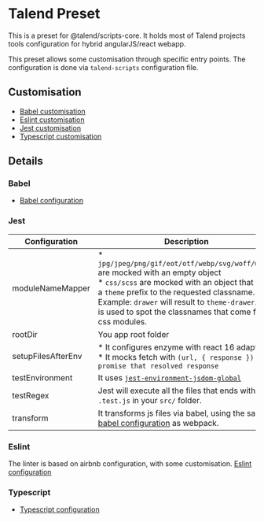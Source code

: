 # Talend Preset

This is a preset for @talend/scripts-core. It holds most of Talend projects tools configuration for hybrid angularJS/react webapp.

This preset allows some customisation through specific entry points. The configuration is done via `talend-scripts` configuration file.

## Customisation

* [Babel customisation](../config-babel/README.md)
* [Eslint customisation](../config-eslint/README.md)
* [Jest customisation](../config-jest/README.md)
* [Typescript customisation](../config-typescript/README.md)

## Details

### Babel

* [Babel configuration](../config-babel/.babelrc.json)

### Jest

| Configuration | Description |
|---|---|
| moduleNameMapper | * `jpg/jpeg/png/gif/eot/otf/webp/svg/woff/woff2` are mocked with an empty object<br/>* `css/scss` are mocked with an object that adds a `theme` prefix to the requested classname. Example: `drawer` will result to `theme-drawer`. This is used to spot the classnames that come from css modules. |
| rootDir | You app root folder |
| setupFilesAfterEnv | * It configures enzyme with react 16 adapter<br/>* It mocks fetch with `(url, { response }) => promise that resolved response` |
| testEnvironment | It uses [`jest-environment-jsdom-global`](https://github.com/simon360/jest-environment-jsdom-global/blob/master/README.md) |
| testRegex | Jest will execute all the files that ends with `.test.js` in your `src/` folder. |
| transform | It transforms js files via babel, using the same [babel configuration](../config-babel/.babelrc.json) as webpack. |

### Eslint

The linter is based on airbnb configuration, with some customisation.
[Eslint configuration](../config-eslint/.eslintrc)

### Typescript

* [Typescript configuration](../config-typescript/tsconfig.json)
